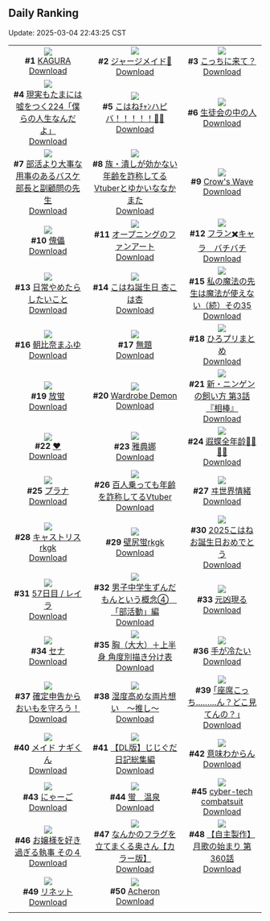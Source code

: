 ## Daily Ranking
Update: 2025-03-04 22:43:25 CST

|      |      |      |
| :----: | :----: | :----: |
| ![](https://i.pixiv.re/c/240x480/img-master/img/2025/03/02/00/00/22/127766591_p0_master1200.jpg)<br>**#1** [KAGURA](https://www.pixiv.net/artworks/127766591)<br>[Download](https://i.pixiv.re/img-original/img/2025/03/02/00/00/22/127766591_p0.jpg) | ![](https://i.pixiv.re/c/240x480/img-master/img/2025/03/02/00/00/18/127766571_p0_master1200.jpg)<br>**#2** [ジャージメイド💙](https://www.pixiv.net/artworks/127766571)<br>[Download](https://i.pixiv.re/img-original/img/2025/03/02/00/00/18/127766571_p0.jpg) | ![](https://i.pixiv.re/c/240x480/img-master/img/2025/03/02/01/50/49/127770470_p0_master1200.jpg)<br>**#3** [こっちに来て？](https://www.pixiv.net/artworks/127770470)<br>[Download](https://i.pixiv.re/img-original/img/2025/03/02/01/50/49/127770470_p0.jpg) |
| ![](https://i.pixiv.re/c/240x480/img-master/img/2025/03/02/18/00/07/127790453_p0_master1200.jpg)<br>**#4** [現実もたまには嘘をつく224「僕らの人生なんだよ」](https://www.pixiv.net/artworks/127790453)<br>[Download](https://i.pixiv.re/img-original/img/2025/03/02/18/00/07/127790453_p0.jpg) | ![](https://i.pixiv.re/c/240x480/img-master/img/2025/03/02/00/00/04/127766506_p0_master1200.jpg)<br>**#5** [こはねﾁｬﾝハピバ！！！！！🎂🎉](https://www.pixiv.net/artworks/127766506)<br>[Download](https://i.pixiv.re/img-original/img/2025/03/02/00/00/04/127766506_p0.jpg) | ![](https://i.pixiv.re/c/240x480/img-master/img/2025/03/02/00/03/05/127766923_p0_master1200.jpg)<br>**#6** [生徒会の中の人](https://www.pixiv.net/artworks/127766923)<br>[Download](https://i.pixiv.re/img-original/img/2025/03/02/00/03/05/127766923_p0.jpg) |
| ![](https://i.pixiv.re/c/240x480/img-master/img/2025/03/02/22/07/23/127800551_p0_master1200.jpg)<br>**#7** [部活より大事な用事のあるバスケ部長と副顧問の先生](https://www.pixiv.net/artworks/127800551)<br>[Download](https://i.pixiv.re/img-original/img/2025/03/02/22/07/23/127800551_p0.jpg) | ![](https://i.pixiv.re/c/240x480/img-master/img/2025/03/02/21/31/48/127798971_p0_master1200.jpg)<br>**#8** [族・潰しが効かない年齢を詐称してるVtuberとゆかいななかまた](https://www.pixiv.net/artworks/127798971)<br>[Download](https://i.pixiv.re/img-original/img/2025/03/02/21/31/48/127798971_p0.png) | ![](https://i.pixiv.re/c/240x480/img-master/img/2025/03/02/02/36/00/127769750_p0_master1200.jpg)<br>**#9** [Crow's Wave](https://www.pixiv.net/artworks/127769750)<br>[Download](https://i.pixiv.re/img-original/img/2025/03/02/02/36/00/127769750_p0.png) |
| ![](https://i.pixiv.re/c/240x480/img-master/img/2025/03/03/00/00/23/127805366_p0_master1200.jpg)<br>**#10** [傀儡](https://www.pixiv.net/artworks/127805366)<br>[Download](https://i.pixiv.re/img-original/img/2025/03/03/00/00/23/127805366_p0.jpg) | ![](https://i.pixiv.re/c/240x480/img-master/img/2025/03/03/17/36/31/127825506_p0_master1200.jpg)<br>**#11** [オープニングのファンアート](https://www.pixiv.net/artworks/127825506)<br>[Download](https://i.pixiv.re/img-original/img/2025/03/03/17/36/31/127825506_p0.jpg) | ![](https://i.pixiv.re/c/240x480/img-master/img/2025/03/02/07/20/26/127775272_p0_master1200.jpg)<br>**#12** [フラン✖️キャラ　バチバチ](https://www.pixiv.net/artworks/127775272)<br>[Download](https://i.pixiv.re/img-original/img/2025/03/02/07/20/26/127775272_p0.png) |
| ![](https://i.pixiv.re/c/240x480/img-master/img/2025/03/02/19/14/47/127793324_p0_master1200.jpg)<br>**#13** [日常やめたらしたいこと](https://www.pixiv.net/artworks/127793324)<br>[Download](https://i.pixiv.re/img-original/img/2025/03/02/19/14/47/127793324_p0.jpg) | ![](https://i.pixiv.re/c/240x480/img-master/img/2025/03/02/19/03/57/127792905_p0_master1200.jpg)<br>**#14** [こはね誕生日 杏こは杏](https://www.pixiv.net/artworks/127792905)<br>[Download](https://i.pixiv.re/img-original/img/2025/03/02/19/03/57/127792905_p0.jpg) | ![](https://i.pixiv.re/c/240x480/img-master/img/2025/03/02/00/01/28/127766775_p0_master1200.jpg)<br>**#15** [私の魔法の先生は魔法が使えない（続）その35](https://www.pixiv.net/artworks/127766775)<br>[Download](https://i.pixiv.re/img-original/img/2025/03/02/00/01/28/127766775_p0.jpg) |
| ![](https://i.pixiv.re/c/240x480/img-master/img/2025/03/02/00/00/13/127766544_p0_master1200.jpg)<br>**#16** [朝比奈まふゆ](https://www.pixiv.net/artworks/127766544)<br>[Download](https://i.pixiv.re/img-original/img/2025/03/02/00/00/13/127766544_p0.jpg) | ![](https://i.pixiv.re/c/240x480/img-master/img/2025/03/02/06/25/46/127774526_p0_master1200.jpg)<br>**#17** [無題](https://www.pixiv.net/artworks/127774526)<br>[Download](https://i.pixiv.re/img-original/img/2025/03/02/06/25/46/127774526_p0.png) | ![](https://i.pixiv.re/c/240x480/img-master/img/2025/03/02/06/54/23/127774882_p0_master1200.jpg)<br>**#18** [ひろプリまとめ](https://www.pixiv.net/artworks/127774882)<br>[Download](https://i.pixiv.re/img-original/img/2025/03/02/06/54/23/127774882_p0.png) |
| ![](https://i.pixiv.re/c/240x480/img-master/img/2025/03/02/20/24/47/127796001_p0_master1200.jpg)<br>**#19** [放蛍](https://www.pixiv.net/artworks/127796001)<br>[Download](https://i.pixiv.re/img-original/img/2025/03/02/20/24/47/127796001_p0.png) | ![](https://i.pixiv.re/c/240x480/img-master/img/2025/03/02/00/00/21/127766586_p0_master1200.jpg)<br>**#20** [Wardrobe Demon](https://www.pixiv.net/artworks/127766586)<br>[Download](https://i.pixiv.re/img-original/img/2025/03/02/00/00/21/127766586_p0.png) | ![](https://i.pixiv.re/c/240x480/img-master/img/2025/03/03/18/23/26/127826954_p0_master1200.jpg)<br>**#21** [新・ニンゲンの飼い方 第3話『相棒』](https://www.pixiv.net/artworks/127826954)<br>[Download](https://i.pixiv.re/img-original/img/2025/03/03/18/23/26/127826954_p0.jpg) |
| ![](https://i.pixiv.re/c/240x480/img-master/img/2025/03/02/00/04/06/127766988_p0_master1200.jpg)<br>**#22** [♥](https://www.pixiv.net/artworks/127766988)<br>[Download](https://i.pixiv.re/img-original/img/2025/03/02/00/04/06/127766988_p0.jpg) | ![](https://i.pixiv.re/c/240x480/img-master/img/2025/03/03/10/30/32/127817522_p0_master1200.jpg)<br>**#23** [雅典娜](https://www.pixiv.net/artworks/127817522)<br>[Download](https://i.pixiv.re/img-original/img/2025/03/03/10/30/32/127817522_p0.jpg) | ![](https://i.pixiv.re/c/240x480/img-master/img/2025/03/02/00/01/06/127766731_p0_master1200.jpg)<br>**#24** [遐蝶全年龄🦋🦋🦋🦋](https://www.pixiv.net/artworks/127766731)<br>[Download](https://i.pixiv.re/img-original/img/2025/03/02/00/01/06/127766731_p0.jpg) |
| ![](https://i.pixiv.re/c/240x480/img-master/img/2025/03/03/00/09/10/127806104_p0_master1200.jpg)<br>**#25** [プラナ](https://www.pixiv.net/artworks/127806104)<br>[Download](https://i.pixiv.re/img-original/img/2025/03/03/00/09/10/127806104_p0.jpg) | ![](https://i.pixiv.re/c/240x480/img-master/img/2025/03/03/21/21/19/127832931_p0_master1200.jpg)<br>**#26** [百人乗っても年齢を詐称してるVtuber](https://www.pixiv.net/artworks/127832931)<br>[Download](https://i.pixiv.re/img-original/img/2025/03/03/21/21/19/127832931_p0.png) | ![](https://i.pixiv.re/c/240x480/img-master/img/2025/03/02/00/00/18/127766570_p0_master1200.jpg)<br>**#27** [ヰ世界情緒](https://www.pixiv.net/artworks/127766570)<br>[Download](https://i.pixiv.re/img-original/img/2025/03/02/00/00/18/127766570_p0.png) |
| ![](https://i.pixiv.re/c/240x480/img-master/img/2025/03/03/00/00/56/127805461_p0_master1200.jpg)<br>**#28** [キャストリスrkgk](https://www.pixiv.net/artworks/127805461)<br>[Download](https://i.pixiv.re/img-original/img/2025/03/03/00/00/56/127805461_p0.png) | ![](https://i.pixiv.re/c/240x480/img-master/img/2025/03/02/20/20/03/127795826_p0_master1200.jpg)<br>**#29** [壁尻蛍rkgk](https://www.pixiv.net/artworks/127795826)<br>[Download](https://i.pixiv.re/img-original/img/2025/03/02/20/20/03/127795826_p0.png) | ![](https://i.pixiv.re/c/240x480/img-master/img/2025/03/02/19/02/45/127792865_p0_master1200.jpg)<br>**#30** [2025こはね お誕生日おめでとう](https://www.pixiv.net/artworks/127792865)<br>[Download](https://i.pixiv.re/img-original/img/2025/03/02/19/02/45/127792865_p0.jpg) |
| ![](https://i.pixiv.re/c/240x480/img-master/img/2025/03/02/22/31/37/127801585_p0_master1200.jpg)<br>**#31** [57日目 / レイラ](https://www.pixiv.net/artworks/127801585)<br>[Download](https://i.pixiv.re/img-original/img/2025/03/02/22/31/37/127801585_p0.jpg) | ![](https://i.pixiv.re/c/240x480/img-master/img/2025/03/02/18/55/47/127792351_p0_master1200.jpg)<br>**#32** [男子中学生ずんだもんという概念④　「部活動」編](https://www.pixiv.net/artworks/127792351)<br>[Download](https://i.pixiv.re/img-original/img/2025/03/02/18/55/47/127792351_p0.jpg) | ![](https://i.pixiv.re/c/240x480/img-master/img/2025/03/02/00/00/14/127766551_p0_master1200.jpg)<br>**#33** [元凶現る](https://www.pixiv.net/artworks/127766551)<br>[Download](https://i.pixiv.re/img-original/img/2025/03/02/00/00/14/127766551_p0.jpg) |
| ![](https://i.pixiv.re/c/240x480/img-master/img/2025/03/02/17/03/56/127788736_p0_master1200.jpg)<br>**#34** [セナ](https://www.pixiv.net/artworks/127788736)<br>[Download](https://i.pixiv.re/img-original/img/2025/03/02/17/03/56/127788736_p0.png) | ![](https://i.pixiv.re/c/240x480/img-master/img/2025/03/02/12/53/12/127782141_p0_master1200.jpg)<br>**#35** [胸（大大）＋上半身 角度別描き分け表](https://www.pixiv.net/artworks/127782141)<br>[Download](https://i.pixiv.re/img-original/img/2025/03/02/12/53/12/127782141_p0.jpg) | ![](https://i.pixiv.re/c/240x480/img-master/img/2025/03/02/00/02/25/127766868_p0_master1200.jpg)<br>**#36** [手が冷たい](https://www.pixiv.net/artworks/127766868)<br>[Download](https://i.pixiv.re/img-original/img/2025/03/02/00/02/25/127766868_p0.png) |
| ![](https://i.pixiv.re/c/240x480/img-master/img/2025/03/03/12/35/28/127819657_p0_master1200.jpg)<br>**#37** [確定申告からおいもを守ろう！](https://www.pixiv.net/artworks/127819657)<br>[Download](https://i.pixiv.re/img-original/img/2025/03/03/12/35/28/127819657_p0.png) | ![](https://i.pixiv.re/c/240x480/img-master/img/2025/03/02/18/23/46/127791433_p0_master1200.jpg)<br>**#38** [湿度高めな両片想い　〜推し〜](https://www.pixiv.net/artworks/127791433)<br>[Download](https://i.pixiv.re/img-original/img/2025/03/02/18/23/46/127791433_p0.png) | ![](https://i.pixiv.re/c/240x480/img-master/img/2025/03/03/17/10/24/127824903_p0_master1200.jpg)<br>**#39** [｢座席こっち………ん？どこ見てんの？｣](https://www.pixiv.net/artworks/127824903)<br>[Download](https://i.pixiv.re/img-original/img/2025/03/03/17/10/24/127824903_p0.jpg) |
| ![](https://i.pixiv.re/c/240x480/img-master/img/2025/03/02/00/01/01/127766720_p0_master1200.jpg)<br>**#40** [メイド ナギくん](https://www.pixiv.net/artworks/127766720)<br>[Download](https://i.pixiv.re/img-original/img/2025/03/02/00/01/01/127766720_p0.jpg) | ![](https://i.pixiv.re/c/240x480/img-master/img/2025/03/02/11/49/49/127780470_p0_master1200.jpg)<br>**#41** [【DL版】じじぐだ日記総集編](https://www.pixiv.net/artworks/127780470)<br>[Download](https://i.pixiv.re/img-original/img/2025/03/02/11/49/49/127780470_p0.jpg) | ![](https://i.pixiv.re/c/240x480/img-master/img/2025/03/03/01/08/15/127808323_p0_master1200.jpg)<br>**#42** [意味わからん](https://www.pixiv.net/artworks/127808323)<br>[Download](https://i.pixiv.re/img-original/img/2025/03/03/01/08/15/127808323_p0.png) |
| ![](https://i.pixiv.re/c/240x480/img-master/img/2025/03/02/01/00/02/127768998_p0_master1200.jpg)<br>**#43** [にゃーご](https://www.pixiv.net/artworks/127768998)<br>[Download](https://i.pixiv.re/img-original/img/2025/03/02/01/00/02/127768998_p0.jpg) | ![](https://i.pixiv.re/c/240x480/img-master/img/2025/03/02/00/00/17/127766562_p0_master1200.jpg)<br>**#44** [蛍　温泉](https://www.pixiv.net/artworks/127766562)<br>[Download](https://i.pixiv.re/img-original/img/2025/03/02/00/00/17/127766562_p0.jpg) | ![](https://i.pixiv.re/c/240x480/img-master/img/2025/03/02/04/12/32/127772950_p0_master1200.jpg)<br>**#45** [cyber-tech combatsuit](https://www.pixiv.net/artworks/127772950)<br>[Download](https://i.pixiv.re/img-original/img/2025/03/02/04/12/32/127772950_p0.jpg) |
| ![](https://i.pixiv.re/c/240x480/img-master/img/2025/03/03/18/04/26/127826432_p0_master1200.jpg)<br>**#46** [お嬢様を好き過ぎる執事 その４](https://www.pixiv.net/artworks/127826432)<br>[Download](https://i.pixiv.re/img-original/img/2025/03/03/18/04/26/127826432_p0.png) | ![](https://i.pixiv.re/c/240x480/img-master/img/2025/03/02/00/03/54/127766978_p0_master1200.jpg)<br>**#47** [なんかのフラグを立てまくる奥さん【カラー版】](https://www.pixiv.net/artworks/127766978)<br>[Download](https://i.pixiv.re/img-original/img/2025/03/02/00/03/54/127766978_p0.jpg) | ![](https://i.pixiv.re/c/240x480/img-master/img/2025/03/03/00/08/59/127806095_p0_master1200.jpg)<br>**#48** [【自主製作】月歌の始まり 第360話](https://www.pixiv.net/artworks/127806095)<br>[Download](https://i.pixiv.re/img-original/img/2025/03/03/00/08/59/127806095_p0.jpg) |
| ![](https://i.pixiv.re/c/240x480/img-master/img/2025/03/02/00/28/47/127767977_p0_master1200.jpg)<br>**#49** [リネット](https://www.pixiv.net/artworks/127767977)<br>[Download](https://i.pixiv.re/img-original/img/2025/03/02/00/28/47/127767977_p0.jpg) | ![](https://i.pixiv.re/c/240x480/img-master/img/2025/03/02/13/59/23/127783828_p0_master1200.jpg)<br>**#50** [Acheron](https://www.pixiv.net/artworks/127783828)<br>[Download](https://i.pixiv.re/img-original/img/2025/03/02/13/59/23/127783828_p0.png) |
|      |
